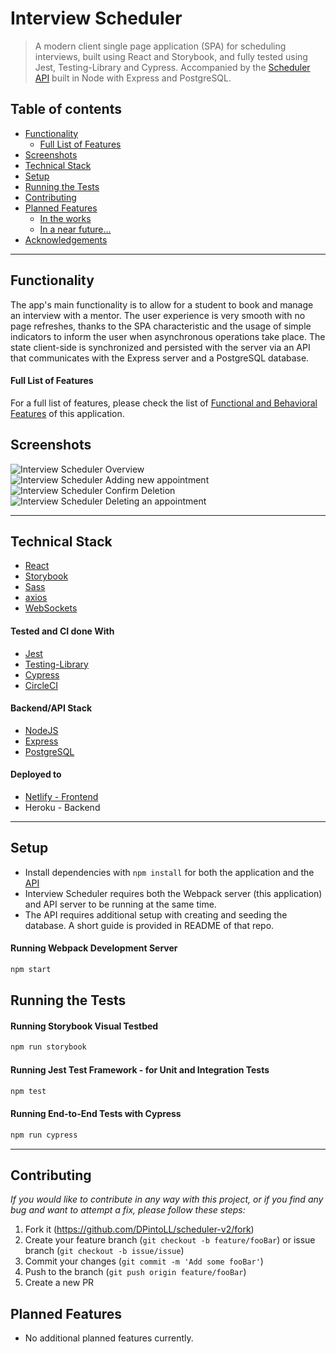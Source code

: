 # Interview Scheduler

> A modern client single page application (SPA) for scheduling interviews, built using React and Storybook, and fully tested using Jest, Testing-Library and Cypress. Accompanied by the [Scheduler API](https://github.com/DPintoLL/scheduler-api) built in Node with Express and PostgreSQL.

## Table of contents

- [Functionality](#Functionality)
  - [Full List of Features](#Full-List-of-Features)
- [Screenshots](#Screenshots)
- [Technical Stack](#Technical-Stack)
- [Setup](#Setup)
- [Running the Tests](#Running-the-Tests)
- [Contributing](#contributing)
- [Planned Features](#Planned-Features)
  - [In the works](#in-the-works)
  - [In a near future...](#in-a-near-future)
- [Acknowledgements](#acknowledgements)

---

## Functionality

The app's main functionality is to allow for a student to book and manage an interview with a mentor. The user experience is very smooth with no page refreshes, thanks to the SPA characteristic and the usage of simple indicators to inform the user when asynchronous operations take place. The state client-side is synchronized and persisted with the server via an API that communicates with the Express server and a PostgreSQL database.

#### Full List of Features

For a full list of features, please check the list of [Functional and Behavioral Features](https://github.com/DPintoLL/scheduler-v2/blob/master/docs/functional-behavioral-features.md) of this application.

## Screenshots

![Interview Scheduler Overview](https://github.com/DPintoLL/scheduler-v2/blob/master/docs/interview-scheduler-overview.png)
![Interview Scheduler Adding new appointment](https://github.com/DPintoLL/scheduler-v2/blob/master/docs/interview-scheduler-save.png)
![Interview Scheduler Confirm Deletion](https://github.com/DPintoLL/scheduler-v2/blob/master/docs/interview-scheduler-confirm.png)
![Interview Scheduler Deleting an appointment](https://github.com/DPintoLL/scheduler-v2/blob/master/docs/interview-scheduler-deleting.png)

---

## Technical Stack

- [React](https://reactjs.org/)
- [Storybook](https://storybook.js.org/)
- [Sass](https://sass-lang.com/)
- [axios](https://github.com/axios/axios)
- [WebSockets](https://www.npmjs.com/package/ws)

#### Tested and CI done With

- [Jest](https://www.jestjs.io)
- [Testing-Library](https://testing-library.com/)
- [Cypress](https://www.cypress.io)
- [CircleCI](https://circleci.com/)

#### Backend/API Stack

- [NodeJS](https://nodejs.org/en/)
- [Express](https://expressjs.com/)
- [PostgreSQL](https://www.postgresql.org/)

#### Deployed to
- [Netlify - Frontend](https://bit.ly/interview-scheduler)
- Heroku - Backend

---

## Setup

- Install dependencies with `npm install` for both the application and the [API](https://github.com/DPintoLL/scheduler-api)
- Interview Scheduler requires both the Webpack server (this application) and API server to be running at the same time.
- The API requires additional setup with creating and seeding the database. A short guide is provided in README of that repo.

#### Running Webpack Development Server

```sh
npm start
```

## Running the Tests

#### Running Storybook Visual Testbed

```sh
npm run storybook
```

#### Running Jest Test Framework - for Unit and Integration Tests

```sh
npm test
```

#### Running End-to-End Tests with Cypress

```sh
npm run cypress
```

---

## Contributing

_If you would like to contribute in any way with this project, or if you find any bug and want to attempt a fix, please follow these steps:_

1. Fork it (<https://github.com/DPintoLL/scheduler-v2/fork>)
2. Create your feature branch (`git checkout -b feature/fooBar`) or issue branch (`git checkout -b issue/issue`)
3. Commit your changes (`git commit -m 'Add some fooBar'`)
4. Push to the branch (`git push origin feature/fooBar`)
5. Create a new PR

## Planned Features
- No additional planned features currently.
